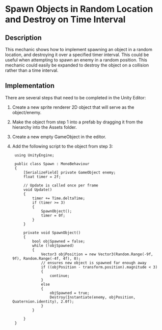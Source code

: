 # Spawn Objects in Random Location and Destroy on Time Interval

## Description 
This mechanic shows how to implement spawning an object in a random location, and
destroying it over a specified timer interval. This could be useful when attempting
to spawn an enemy in a random position. This mechanic could easily be expanded to destroy the object
on a collision rather than a time interval.

## Implementation
There are several steps that need to be completed in the Unity Editor:
1. Create a new sprite renderer 2D object that will serve as the object/enemy.
2. Make the object from step 1 into a prefab by dragging it from the hierarchy into the Assets folder.
3. Create a new empty GameObject in the editor.
4. Add the following script to the object from step 3:

        using UnityEngine;

        public class Spawn : MonoBehaviour
        {
            [SerializeField] private GameObject enemy;
            float timer = 2f;

            // Update is called once per frame
            void Update()
            {
                timer += Time.deltaTime;
                if (timer >= 3)
                {
                    SpawnObject();
                    timer = 0f;
                }    
            }

            private void SpawnObject()
            {
                bool objSpawned = false;
                while (!objSpawned)
                {
                    Vector3 objPosition = new Vector3(Random.Range(-9f, 9f), Random.Range(-4f, 4f), 0);
                    // ensures new object is spawned far enough away
                    if ((objPosition - transform.position).magnitude < 3)
                    {
                        continue;
                    }
                    else
                    {
                        objSpawned = true;
                        Destroy(Instantiate(enemy, objPosition, Quaternion.identity), 2.0f);
                    }
                }
                
            }
        }